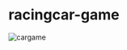 # racingcar-game

![cargame](https://user-images.githubusercontent.com/126394589/227116416-329c384f-a1a4-40f3-b430-128a50291e30.PNG)
